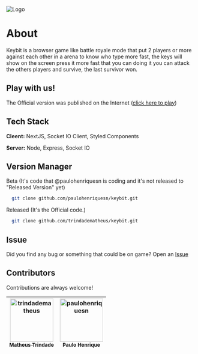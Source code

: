 
![Logo](https://github.com/trindadematheus/keybit/blob/master/assets/title.png?raw=true)

    
# About

Keybit is a browser game like battle royale mode that put 2 players or more against each other in a arena to know who type more fast, the keys will show on the screen press it more fast that you can doing it you can attack the others players and survive, the last survivor won.


## Play with us!

The Official version was published on the Internet (<a href="http://keybit.wemakean.com">click here to play</a>)



## Tech Stack

**Cleent:** NextJS, Socket IO Client, Styled Components

**Server:** Node, Express, Socket IO

  
## Version Manager 


Beta (It's code that @paulohenriquesn is coding and it's not released to "Released Version" yet)

```bash 
  git clone github.com/paulohenriquesn/keybit.git
```
    
Released (It's the Official code.)

```bash 
  git clone github.com/trindadematheus/keybit.git
```
    
## Issue

Did you find any bug or something that could be on game? Open an [Issue](https://github.com/trindadematheus/keybit/issues)

  
## Contributors

Contributions are always welcome!

| [<img alt="trindadematheus" src="https://github.com/trindadematheus.png?size=115" width="115"><br><sub>Matheus Trindade</sub>](https://github.com/trindadematheus) | [<img alt="paulohenriquesn" src="https://github.com/paulohenriquesn.png?size=115" width="115"><br><sub>Paulo Henrique</sub>](https://github.com/paulohenriquesn) |
| :---: |:---: |

  
